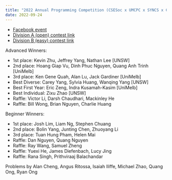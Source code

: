 ```yaml
---
title: "2022 Annual Programming Competition (CSESoc x UMCPC x SYNCS x CISSA x CPMSoc x UWA PCS)"
date: 2022-09-24
---
```


- [Facebook event](https://www.facebook.com/events/839336007056056)
- [Division A (open) contest link](https://www.hackerrank.com/2022-annual-programming-competition-division-a)
- [Division B (easy) contest link](https://www.hackerrank.com/2022-annual-programming-competition-division-b)

Advanced Winners:
    
- 1st place: Kevin Zhu, Jeffrey Yang, Nathan Lee [UNSW]
- 2nd place: Hoang Giap Vu, Dinh Phuc Nguyen, Quang Anh Trinh [UniMelb]
- 3rd place: Ken Gene Quah, Alan Lu, Jack Gardiner [UniMelb]
- Best Diverse: Carey Yang, Sylvia Huang, Wanqing Yang [UNSW]
- Best First Year: Eric Zeng, Indra Kusamah-Kasim [UniMelb]
- Best Individual: Zixu Zhao [UNSW]
- Raffle: Victor Li, Darsh Chaudhari, Mackinley He
- Raffle: Bill Wong, Brian Nguyen, Charlie Huang

Beginner Winners:
    
- 1st place: Josh Lim, Liam Ng, Stephen Chuang
- 2nd place: Bolin Yang, Junting Chen, Zhuoyang Li
- 3rd place: Tuan Hung Pham, Helen Mai
- Raffle: Dan Nguyen, Quang Nguyen
- Raffle: Ray Wang, Samuel Zheng
- Raffle: Yuexi He, James Diefenbach, Lucy Jing
- Raffle: Rana Singh, Prithviraaj Balachandar

Problems by Alan Cheng, Angus Ritossa, Isaiah Iliffe, Michael Zhao, Quang Ong, Ryan Ong